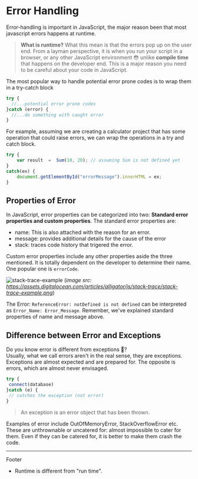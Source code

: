 # Error Handling

Error-handling is important in JavaScript, the major reason been that most javascript errors happens at runtime.

>**What is runtime?**
 What this mean is that the errors pop up on the user end. From a layman perspective, it is when you run your script in a browser, or any other JavaScript environment 😳 unlike **compile time** that happens on the developer end.
This is a major reason you need to be careful about your code in JavaScript.

The most popular way to handle potential error prone codes is to wrap them in a try-catch block

```js
try {
  //...potential error prone codes
}catch (error) {
  //...do something with caught error
}
```
For example, assuming we are creating a calculator project that has some operation that could raise errors,
we can wrap the operations in a try and catch block.

```js
try {
    var result  =  Sum(10, 20); // assuming Sum is not defined yet
}
catch(ex) {
    document.getElementById("errorMessage").innerHTML = ex;
}
```

## Properties of Error
In JavaScript, error properties can be categorized into two: **Standard error properties and custom properties**.
The standard error properties are:
- name: This is also attached with the reason for an error.
- message: provides additional details for the cause of the error
- stack: traces code history that trigered the error.

Custom error properties include any other properties aside the three mentioned. It is totally dependent on the developer to determine their name.
One popular one is `errorCode`.

![stack-trace-example](https://user-images.githubusercontent.com/51183064/178091213-c085f537-0a43-4748-9938-772246a99b8b.png)
(*image src: https://assets.digitalocean.com/articles/alligator/js/stack-trace/stack-trace-example.png*)

The Error: `ReferenceError: notDefined is not defined` can be interpreted as `Error_Name: Error_Message`. Remember, we've explained standard properties of name and message above.

## Difference between Error and Exceptions
Do you know error is different from exceptions 🤨?<br>
Usually, what we call errors aren't in the real sense, they are exceptions. Exceptions are almost expected and are prepared for.
The opposite is errors, which are almost never envisaged.

```js
try {
 connect(database)
}catch (e) {
 // catches the exception (not error)
}
```

>An exception is an error object that has been thrown.

Examples of error include OutOfMemoryError, StackOverflowError etc. These are unthrownable or uncatered for: almost impossible to cater for them. Even if they can be catered for, it is better to make them crash the code.


*************
Footer
* Runtime is different from "run time".
